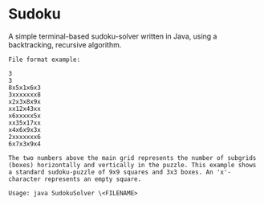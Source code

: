 # Sudoku
A simple terminal-based sudoku-solver written in Java, using a backtracking, recursive algorithm.

```
File format example:

3
3
8x5x1x6x3
3xxxxxxx8
x2x3x8x9x
xx12x43xx
x6xxxxx5x
xx35x17xx
x4x6x9x3x
2xxxxxxx6
6x7x3x9x4

The two numbers above the main grid represents the number of subgrids (boxes) horizontally and vertically in the puzzle. This example shows a standard sudoku-puzzle of 9x9 squares and 3x3 boxes. An 'x'-character represents an empty square.
```

```
Usage: java SudokuSolver \<FILENAME>
```
